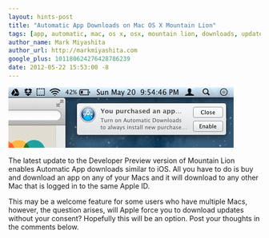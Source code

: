 ```yaml
---
layout: hints-post
title: "Automatic App Downloads on Mac OS X Mountain Lion"
tags: [app, automatic, mac, os x, osx, mountain lion, downloads, update, 10.8]
author_name: Mark Miyashita
author_url: http://markmiyashita.com
google_plus: 101180624276428786239
date: 2012-05-22 15:53:00 -8
---
```


<img class="clear blog-image-full-border" src="/images/mountain_lion_automatic_download.jpeg" title="Automatic Downloads">

The latest update to the Developer Preview version of Mountain Lion enables Automatic App downloads similar to iOS. All you have to do is buy and download an app on any of your Macs and it will download to any other Mac that is logged in to the same Apple ID.

This may be a welcome feature for some users who have multiple Macs, however, the question arises, will Apple force you to download updates without your consent? Hopefully this will be an option. Post your thoughts in the comments below.